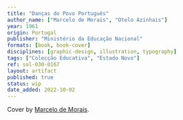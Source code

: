 ```yaml
---
title: "Danças do Povo Português"
author_name: ["Marcelo de Morais", "Otelo Azinhais"]
year: 1961
origin: Portugal
publisher: "Ministério da Educação Nacional"
formats: [book, book-cover]
disciplines: [graphic-design, illustration, typography]
tags: ["Colecção Educativa", "Estado Novo"]
ref: sol-030-0167
layout: artifact
published: true
status: wip
date_added: 2022-10-02
---
```


Cover by <a class="text cat-link author" href="/authors/Marcelo de Morais/">Marcelo de Morais</a>.

